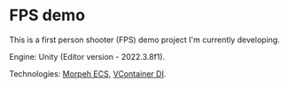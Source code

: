 # FPS demo

This is a first person shooter (FPS) demo project I'm currently developing.



Engine: Unity (Editor version - 2022.3.8f1).

Technologies: [Morpeh ECS](https://github.com/scellecs/morpeh), [VContainer DI](https://github.com/hadashiA/VContainer).

